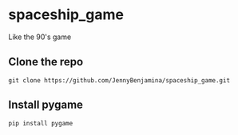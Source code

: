 ﻿# spaceship_game

Like the 90's game

## Clone the repo

`git clone https://github.com/JennyBenjamina/spaceship_game.git`

## Install pygame

`pip install pygame`
